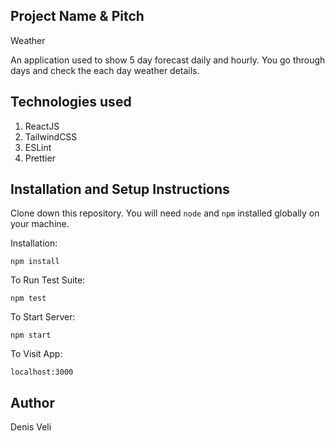 ## Project Name & Pitch

Weather

An application used to show 5 day forecast daily and hourly. You go through days and check the each day weather details.

## Technologies used

1. ReactJS
2. TailwindCSS
3. ESLint
4. Prettier

## Installation and Setup Instructions

Clone down this repository. You will need `node` and `npm` installed globally on your machine.

Installation:

`npm install`

To Run Test Suite:

`npm test`

To Start Server:

`npm start`

To Visit App:

`localhost:3000`

## Author

Denis Veli
